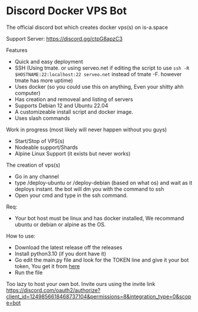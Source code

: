 # Discord Docker VPS Bot
The official discord bot which creates docker vps(s) on is-a.space

Support Server: https://discord.gg/ctpG8apzC3

Features
- Quick and easy deployment
- SSH (Using tmate. or using serveo.net if editing the script to use `ssh -R $HOSTNAME:22:localhost:22 serveo.net` instead of tmate -F. however tmate has more uptime)
- Uses docker (so you could use this on anything, Even your shitty ahh computer)
- Has creation and removeal and listing of servers
- Supports Debian 12 and Ubuntu 22.04
- A customizeable install script and docker image.
- Uses slash commands

Work in progress (most likely will never happen without you guys)
- Start/Stop of VPS(s)
- Nodeable support/Shards
- Alpine Linux Support (it exists but never works)

The creation of vps(s)
- Go in any channel
- type /deploy-ubuntu or /deploy-debian (based on what os) and wait as it deploys instant. the bot will dm you with the command to ssh
- Open your cmd and type in the ssh command.

Req:
- Your bot host must be linux and has docker installed, We recommand ubuntu or debian or alpine as the OS.

How to use:
- Download the latest release off the releases 
- Install python3.10 (if you dont have it)
- Go edit the main.py file and look for the TOKEN line and give it your bot token, You get it from [here](<discord.dev>)
- Run the file

Too lazy to host your own bot. Invite ours using the invite link https://discord.com/oauth2/authorize?client_id=1249856618468737104&permissions=8&integration_type=0&scope=bot
